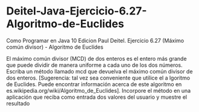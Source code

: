 # Deitel-Java-Ejercicio-6.27-Algoritmo-de-Euclides
Como Programar en Java 10 Edicion Paul Deitel. Ejercicio 6.27 (Máximo común divisor) - Algoritmo de Euclídes

El máximo común divisor (MCD) de dos enteros es el entero más grande que puede dividir de manera uniforme a cada uno de los dos números. Escriba un método llamado mcd que devuelva el máximo común divisor de dos enteros. [Sugerencia: tal vez sea conveniente que utilice el a lgoritmo de Euclides. Puede encontrar información acerca de este algoritmo en es.wikipedia.org/wiki/Algoritmo_de_Euclides]. Incorpore el método en una aplicación que reciba como entrada dos valores del usuario y muestre el resultado

